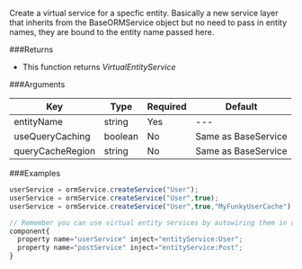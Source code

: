 Create a virtual service for a specfic entity. Basically a new service layer that inherits from the BaseORMService object but no need to pass in entity names, they are bound to the entity name passed here.

###Returns

* This function returns *VirtualEntityService*

###Arguments

| Key | Type | Required | Default |
| --- | --- | --- | --- |
| entityName | string | Yes | --- |
| useQueryCaching | boolean | No | Same as BaseService |
| queryCacheRegion | string | No | Same as BaseService |

###Examples

```javascript
userService = ormService.createService("User");
userService = ormService.createService("User",true);
userService = ormService.createService("User",true,"MyFunkyUserCache");

// Remember you can use virtual entity services by autowiring them in via our DSL
component{
  property name="userService" inject="entityService:User";
  property name="postService" inject="entityService:Post";	
}
```
